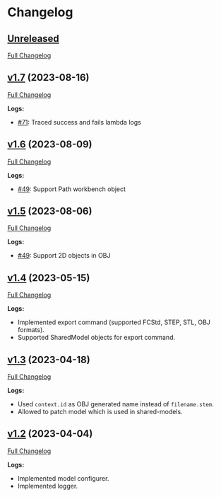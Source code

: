 # Changelog

## [Unreleased](https://github.com/Ondsel-Development/FC-Worker/tree/main)
[Full Changelog](https://github.com/Ondsel-Development/FC-Worker/compare/v1.7...main)

## [v1.7](https://github.com/Ondsel-Development/FC-Worker/tree/v1.7) (2023-08-16)
[Full Changelog](https://github.com/Ondsel-Development/FC-Worker/compare/v1.6...v1.7)

**Logs:**
- [#71](https://github.com/Ondsel-Development/Ondsel-Server/issues/71): Traced success and fails lambda logs

## [v1.6](https://github.com/Ondsel-Development/FC-Worker/tree/v1.6) (2023-08-09)
[Full Changelog](https://github.com/Ondsel-Development/FC-Worker/compare/v1.5...v1.6)

**Logs:**
- [#49](https://github.com/Ondsel-Development/Ondsel-Server/issues/49): Support Path workbench object

## [v1.5](https://github.com/Ondsel-Development/FC-Worker/tree/v1.5) (2023-08-06)
[Full Changelog](https://github.com/Ondsel-Development/FC-Worker/compare/v1.4...v1.5)

**Logs:**
- [#49](https://github.com/Ondsel-Development/Ondsel-Server/issues/49): Support 2D objects in OBJ

## [v1.4](https://github.com/Ondsel-Development/FC-Worker/tree/v1.4) (2023-05-15)
[Full Changelog](https://github.com/Ondsel-Development/FC-Worker/compare/v1.3...v1.4)

**Logs:**
- Implemented export command (supported FCStd, STEP, STL, OBJ formats).
- Supported SharedModel objects for export command.

## [v1.3](https://github.com/Ondsel-Development/FC-Worker/tree/v1.3) (2023-04-18)
[Full Changelog](https://github.com/Ondsel-Development/FC-Worker/compare/v1.2...v1.3)

**Logs:**
- Used `context.id` as OBJ generated name instead of `filename.stem`.
- Allowed to patch model which is used in shared-models.

## [v1.2](https://github.com/Ondsel-Development/FC-Worker/tree/v1.2) (2023-04-04)
[Full Changelog](https://github.com/Ondsel-Development/FC-Worker/compare/4a5f23ed77d0267c6a950ff6b085cd8c032f8a5e...v1.2)

**Logs:**
- Implemented model configurer.
- Implemented logger.

